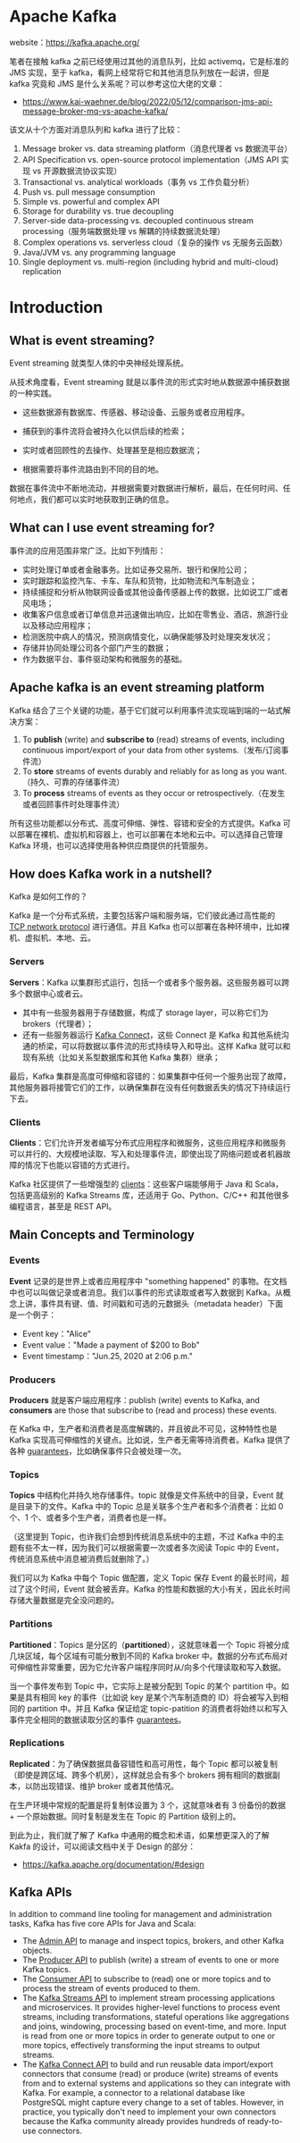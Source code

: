 # Apache Kafka

website：https://kafka.apache.org/

笔者在接触 kafka 之前已经使用过其他的消息队列，比如 activemq，它是标准的 JMS 实现，至于 kafka，看网上经常将它和其他消息队列放在一起讲，但是 kafka 究竟和 JMS 是什么关系呢？可以参考这位大佬的文章：

- https://www.kai-waehner.de/blog/2022/05/12/comparison-jms-api-message-broker-mq-vs-apache-kafka/

该文从十个方面对消息队列和 kafka 进行了比较：

1. Message broker vs. data streaming platform（消息代理者 vs 数据流平台）
2. API Specification vs. open-source protocol implementation（JMS API 实现 vs 开源数据流协议实现）
3. Transactional vs. analytical workloads（事务 vs 工作负载分析）
4. Push vs. pull message consumption
5. Simple vs. powerful and complex API
6. Storage for durability vs. true decoupling
7. Server-side data-processing vs. decoupled continuous stream processing（服务端数据处理 vs 解耦的持续数据流处理）
8. Complex operations vs. serverless cloud（复杂的操作 vs 无服务云函数）
9. Java/JVM vs. any programming language
10. Single deployment vs. multi-region (including hybrid and multi-cloud) replication

# Introduction

## What is event streaming?

Event streaming 就类型人体的中央神经处理系统。

从技术角度看，Event streaming 就是以事件流的形式实时地从数据源中捕获数据的一种实践。

- 这些数据源有数据库、传感器、移动设备、云服务或者应用程序。

- 捕获到的事件流将会被持久化以供后续的检索；

- 实时或者回顾性的去操作、处理甚至是相应数据流；
- 根据需要将事件流路由到不同的目的地。

数据在事件流中不断地流动，并根据需要对数据进行解析，最后，在任何时间、任何地点，我们都可以实时地获取到正确的信息。

## What can I use event streaming for?

事件流的应用范围非常广泛。比如下列情形：

- 实时处理订单或者金融事务。比如证券交易所、银行和保险公司；
- 实时跟踪和监控汽车、卡车、车队和货物，比如物流和汽车制造业；
- 持续捕捉和分析从物联网设备或其他设备传感器上传的数据，比如说工厂或者风电场；
- 收集客户信息或者订单信息并迅速做出响应，比如在零售业、酒店、旅游行业以及移动应用程序；
- 检测医院中病人的情况，预测病情变化，以确保能够及时处理突发状况；
- 存储并协同处理公司各个部门产生的数据；
- 作为数据平台、事件驱动架构和微服务的基础。

## Apache kafka is an event streaming platform

Kafka 结合了三个关键的功能，基于它们就可以利用事件流实现端到端的一站式解决方案：

1. To **publish** (write) and **subscribe to** (read) streams of events, including continuous import/export of your data from other systems.（发布/订阅事件流）
2. To **store** streams of events durably and reliably for as long as you want.（持久、可靠的存储事件流）
3. To **process** streams of events as they occur or retrospectively.（在发生或者回顾事件时处理事件流）

所有这些功能都以分布式、高度可伸缩、弹性、容错和安全的方式提供。Kafka 可以部署在裸机、虚拟机和容器上，也可以部署在本地和云中。可以选择自己管理 Kafka 环境，也可以选择使用各种供应商提供的托管服务。



## How does Kafka work in a nutshell?

Kafka 是如何工作的？

Kafka 是一个分布式系统，主要包括客户端和服务端，它们彼此通过高性能的 [TCP network protocol](https://kafka.apache.org/protocol.html) 进行通信。并且 Kafka 也可以部署在各种环境中，比如裸机、虚拟机、本地、云。

### Servers

**Servers**：Kafka 以集群形式运行，包括一个或者多个服务器。这些服务器可以跨多个数据中心或者云。

- 其中有一些服务器用于存储数据，构成了 storage layer，可以称它们为 brokers（代理者）；
- 还有一些服务器运行 [Kafka Connect](https://kafka.apache.org/documentation/#connect)，这些 Connect 是 Kafka 和其他系统沟通的桥梁，可以将数据以事件流的形式持续导入和导出。这样 Kafka 就可以和现有系统（比如关系型数据库和其他 Kafka 集群）继承；

最后，Kafka 集群是高度可伸缩和容错的：如果集群中任何一个服务出现了故障，其他服务器将接管它们的工作，以确保集群在没有任何数据丢失的情况下持续运行下去。

### Clients

**Clients**：它们允许开发者编写分布式应用程序和微服务，这些应用程序和微服务可以并行的、大规模地读取、写入和处理事件流，即使出现了网络问题或者机器故障的情况下也能以容错的方式进行。

Kafka 社区提供了一些增强型的 [clients](https://cwiki.apache.org/confluence/display/KAFKA/Clients)：这些客户端能够用于 Java 和 Scala，包括更高级别的 Kafka Streams 库，还适用于 Go、Python、C/C++ 和其他很多编程语言，甚至是 REST API。

## Main Concepts and Terminology

### Events

**Event** 记录的是世界上或者应用程序中 "something happened" 的事物。在文档中也可以叫做记录或者消息。我们以事件的形式读取或者写入数据到 Kafka。从概念上讲，事件具有键、值、时间戳和可选的元数据头（metadata header）下面是一个例子：

- Event key："Alice"
- Event value："Made a payment of $200 to Bob"
- Event timestamp："Jun.25, 2020 at 2:06 p.m."

### Producers

**Producers** 就是客户端应用程序：publish (write) events to Kafka, and **consumers** are those that subscribe to (read and process) these events.

在 Kafka 中，生产者和消费者是高度解耦的，并且彼此不可见，这种特性也是 Kafka 实现高可伸缩性的关键点。比如说，生产者无需等待消费者。Kafka 提供了各种 [guarantees](https://kafka.apache.org/documentation/#semantics)，比如确保事件只会被处理一次。

### Topics

**Topics** 中结构化并持久地存储事件。topic 就像是文件系统中的目录，Event 就是目录下的文件。Kafka 中的 Topic 总是关联多个生产者和多个消费者：比如 0 个、1 个、或者多个生产者，消费者也是一样。

（这里提到 Topic，也许我们会想到传统消息系统中的主题，不过 Kafka 中的主题有些不太一样，因为我们可以根据需要一次或者多次阅读 Topic 中的 Event，传统消息系统中消息被消费后就删除了。）

我们可以为 Kafka 中每个 Topic 做配置，定义 Topic 保存 Event 的最长时间，超过了这个时间，Event 就会被丢弃。Kafka 的性能和数据的大小有关，因此长时间存储大量数据是完全没问题的。

### Partitions

**Partitioned**：Topics 是分区的（**partitioned**），这就意味着一个 Topic 将被分成几块区域，每个区域有可能分散到不同的 Kafka broker 中。数据的分布式布局对可伸缩性非常重要，因为它允许客户端程序同时从/向多个代理读取和写入数据。

当一个事件发布到 Topic 中，它实际上是被分配到 Topic 的某个 partition 中。如果是具有相同 key 的事件（比如说 key 是某个汽车制造商的 ID）将会被写入到相同的 partition 中。并且 Kafka 保证给定 topic-patition 的消费者将始终以和写入事件完全相同的数据读取分区的事件 [guarantees](https://kafka.apache.org/documentation/#semantics)。

### Replications

**Replicated**：为了确保数据具备容错性和高可用性，每个 Topic 都可以被复制（即使是跨区域、跨多个机房），这样就总会有多个 brokers 拥有相同的数据副本，以防出现错误、维护 broker 或者其他情况。

在生产环境中常规的配置是将复制体设置为 3 个，这就意味者有 3 份备份的数据 + 一个原始数据。同时复制是发生在 Topic 的 Partition 级别上的。

到此为止，我们就了解了 Kafka 中通用的概念和术语，如果想更深入的了解 Kakfa 的设计，可以阅读文档中关于 Design 的部分：

- https://kafka.apache.org/documentation/#design

## Kafka APIs

In addition to command line tooling for management and administration tasks, Kafka has five core APIs for Java and Scala:

- The [Admin API](https://kafka.apache.org/documentation.html#adminapi) to manage and inspect topics, brokers, and other Kafka objects.
- The [Producer API](https://kafka.apache.org/documentation.html#producerapi) to publish (write) a stream of events to one or more Kafka topics.
- The [Consumer API](https://kafka.apache.org/documentation.html#consumerapi) to subscribe to (read) one or more topics and to process the stream of events produced to them.
- The [Kafka Streams API](https://kafka.apache.org/documentation/streams) to implement stream processing applications and microservices. It provides higher-level functions to process event streams, including transformations, stateful operations like aggregations and joins, windowing, processing based on event-time, and more. Input is read from one or more topics in order to generate output to one or more topics, effectively transforming the input streams to output streams.
- The [Kafka Connect API](https://kafka.apache.org/documentation.html#connect) to build and run reusable data import/export connectors that consume (read) or produce (write) streams of events from and to external systems and applications so they can integrate with Kafka. For example, a connector to a relational database like PostgreSQL might capture every change to a set of tables. However, in practice, you typically don't need to implement your own connectors because the Kafka community already provides hundreds of ready-to-use connectors.



